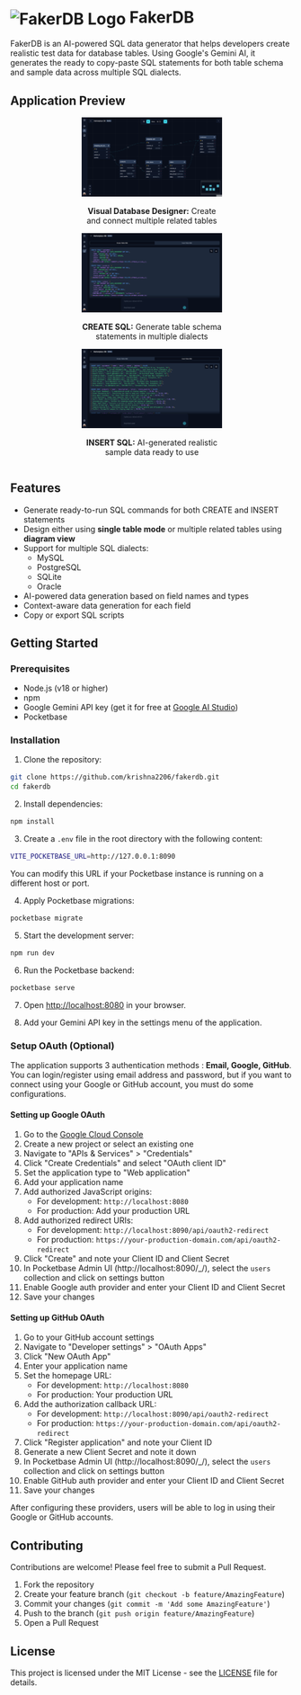# <img src="https://github.com/user-attachments/assets/9aed213d-4630-4d4c-97fd-f3a53468150a" alt="FakerDB Logo" width="38" height="38" style="vertical-align: middle;"> FakerDB

FakerDB is an AI-powered SQL data generator that helps developers create realistic test data for database tables. Using Google's Gemini AI, it generates the ready to copy-paste SQL statements for both table schema and sample data across multiple SQL dialects.

## Application Preview

<div align="center">
  <div style="display: inline-block; margin: 0 10px; vertical-align: top; width: 250px;">
    <a href="/public/visual-design-dark.png">
      <img src="/public/visual-design-dark.png" alt="Visual Database Design" width="250"/>
    </a>
    <p><b>Visual Database Designer:</b> Create and connect multiple related tables</p>
  </div>
  <div style="display: inline-block; margin: 0 10px; vertical-align: top; width: 250px;">
    <a href="/public/create-sql-dark.png">
      <img src="/public/create-sql-dark.png" alt="CREATE SQL Statements" width="250"/>
    </a>
    <p><b>CREATE SQL:</b> Generate table schema statements in multiple dialects</p>
  </div>
  <div style="display: inline-block; margin: 0 10px; vertical-align: top; width: 250px;">
    <a href="/public/insert-sql-dark.png">
      <img src="/public/insert-sql-dark.png" alt="INSERT SQL Statements" width="250"/>
    </a>
    <p><b>INSERT SQL:</b> AI-generated realistic sample data ready to use</p>
  </div>
</div>

## Features

- Generate ready-to-run SQL commands for both CREATE and INSERT statements
- Design either using **single table mode** or multiple related tables using **diagram view**
- Support for multiple SQL dialects:
  - MySQL
  - PostgreSQL
  - SQLite
  - Oracle
- AI-powered data generation based on field names and types
- Context-aware data generation for each field
- Copy or export SQL scripts

## Getting Started

### Prerequisites

- Node.js (v18 or higher)
- npm
- Google Gemini API key (get it for free at [Google AI Studio](https://aistudio.google.com/apikey))
- Pocketbase

### Installation

1. Clone the repository:
```bash
git clone https://github.com/krishna2206/fakerdb.git
cd fakerdb
```

2. Install dependencies:
```bash
npm install
```

3. Create a `.env` file in the root directory with the following content:
```bash
VITE_POCKETBASE_URL=http://127.0.0.1:8090
```
You can modify this URL if your Pocketbase instance is running on a different host or port.

4. Apply Pocketbase migrations:
```bash
pocketbase migrate
```

5. Start the development server:
```bash
npm run dev
```

6. Run the Pocketbase backend:
```bash
pocketbase serve
```

7. Open [http://localhost:8080](http://localhost:8080) in your browser.

8. Add your Gemini API key in the settings menu of the application.

### Setup OAuth (Optional)
The application supports 3 authentication methods : **Email, Google, GitHub**. You can login/register using email address and password, but if you want to connect using your Google or GitHub account, you must do some configurations.

#### Setting up Google OAuth

1. Go to the [Google Cloud Console](https://console.cloud.google.com/)
2. Create a new project or select an existing one
3. Navigate to "APIs & Services" > "Credentials"
4. Click "Create Credentials" and select "OAuth client ID"
5. Set the application type to "Web application"
6. Add your application name
7. Add authorized JavaScript origins:
   - For development: `http://localhost:8080`
   - For production: Add your production URL
8. Add authorized redirect URIs:
   - For development: `http://localhost:8090/api/oauth2-redirect`
   - For production: `https://your-production-domain.com/api/oauth2-redirect`
9. Click "Create" and note your Client ID and Client Secret
10. In Pocketbase Admin UI (http://localhost:8090/_/), select the `users` collection and click on settings button
11. Enable Google auth provider and enter your Client ID and Client Secret
12. Save your changes

#### Setting up GitHub OAuth

1. Go to your GitHub account settings
2. Navigate to "Developer settings" > "OAuth Apps"
3. Click "New OAuth App"
4. Enter your application name
5. Set the homepage URL:
   - For development: `http://localhost:8080`
   - For production: Your production URL
6. Add the authorization callback URL:
   - For development: `http://localhost:8090/api/oauth2-redirect`
   - For production: `https://your-production-domain.com/api/oauth2-redirect`
7. Click "Register application" and note your Client ID
8. Generate a new Client Secret and note it down
9. In Pocketbase Admin UI (http://localhost:8090/_/), select the `users` collection and click on settings button
10. Enable GitHub auth provider and enter your Client ID and Client Secret
11. Save your changes

After configuring these providers, users will be able to log in using their Google or GitHub accounts.

## Contributing

Contributions are welcome! Please feel free to submit a Pull Request.

1. Fork the repository
2. Create your feature branch (`git checkout -b feature/AmazingFeature`)
3. Commit your changes (`git commit -m 'Add some AmazingFeature'`)
4. Push to the branch (`git push origin feature/AmazingFeature`)
5. Open a Pull Request

## License

This project is licensed under the MIT License - see the [LICENSE](LICENSE) file for details.
